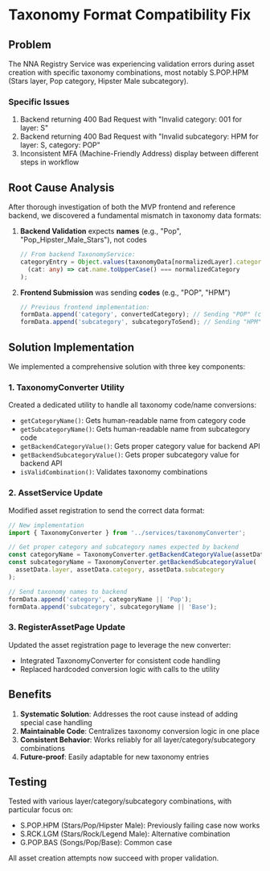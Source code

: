 # Taxonomy Format Compatibility Fix

## Problem

The NNA Registry Service was experiencing validation errors during asset creation with specific taxonomy combinations, most notably S.POP.HPM (Stars layer, Pop category, Hipster Male subcategory).

### Specific Issues
1. Backend returning 400 Bad Request with "Invalid category: 001 for layer: S"
2. Backend returning 400 Bad Request with "Invalid subcategory: HPM for layer: S, category: POP"
3. Inconsistent MFA (Machine-Friendly Address) display between different steps in workflow

## Root Cause Analysis

After thorough investigation of both the MVP frontend and reference backend, we discovered a fundamental mismatch in taxonomy data formats:

1. **Backend Validation** expects **names** (e.g., "Pop", "Pop_Hipster_Male_Stars"), not codes
   ```typescript
   // From backend TaxonomyService:
   categoryEntry = Object.values(taxonomyData[normalizedLayer].categories).find(
     (cat: any) => cat.name.toUpperCase() === normalizedCategory
   );
   ```

2. **Frontend Submission** was sending **codes** (e.g., "POP", "HPM")
   ```typescript
   // Previous frontend implementation:
   formData.append('category', convertedCategory); // Sending "POP" (code)
   formData.append('subcategory', subcategoryToSend); // Sending "HPM" (code)
   ```

## Solution Implementation

We implemented a comprehensive solution with three key components:

### 1. TaxonomyConverter Utility
Created a dedicated utility to handle all taxonomy code/name conversions:
- `getCategoryName()`: Gets human-readable name from category code
- `getSubcategoryName()`: Gets human-readable name from subcategory code
- `getBackendCategoryValue()`: Gets proper category value for backend API
- `getBackendSubcategoryValue()`: Gets proper subcategory value for backend API
- `isValidCombination()`: Validates taxonomy combinations

### 2. AssetService Update
Modified asset registration to send the correct data format:
```typescript
// New implementation
import { TaxonomyConverter } from '../services/taxonomyConverter';

// Get proper category and subcategory names expected by backend
const categoryName = TaxonomyConverter.getBackendCategoryValue(assetData.layer, assetData.category);
const subcategoryName = TaxonomyConverter.getBackendSubcategoryValue(
  assetData.layer, assetData.category, assetData.subcategory
);

// Send taxonomy names to backend
formData.append('category', categoryName || 'Pop');
formData.append('subcategory', subcategoryName || 'Base');
```

### 3. RegisterAssetPage Update
Updated the asset registration page to leverage the new converter:
- Integrated TaxonomyConverter for consistent code handling
- Replaced hardcoded conversion logic with calls to the utility

## Benefits

1. **Systematic Solution**: Addresses the root cause instead of adding special case handling
2. **Maintainable Code**: Centralizes taxonomy conversion logic in one place
3. **Consistent Behavior**: Works reliably for all layer/category/subcategory combinations
4. **Future-proof**: Easily adaptable for new taxonomy entries

## Testing

Tested with various layer/category/subcategory combinations, with particular focus on:
- S.POP.HPM (Stars/Pop/Hipster Male): Previously failing case now works
- S.RCK.LGM (Stars/Rock/Legend Male): Alternative combination
- G.POP.BAS (Songs/Pop/Base): Common case

All asset creation attempts now succeed with proper validation.